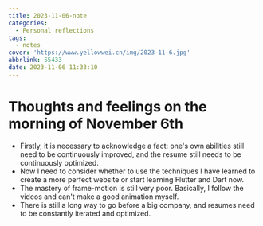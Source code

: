 ```yaml
---
title: 2023-11-06-note
categories:
  - Personal reflections
tags:
  - notes
cover: 'https://www.yellowwei.cn/img/2023-11-6.jpg'
abbrlink: 55433
date: 2023-11-06 11:33:10
---
```


# Thoughts and feelings on the morning of November 6th

- Firstly, it is necessary to acknowledge a fact: one's own abilities still need to be continuously improved, and the resume still needs to be continuously optimized.
- Now I need to consider whether to use the techniques I have learned to create a more perfect website or start learning Flutter and Dart now.
- The mastery of frame-motion is still very poor. Basically, I follow the videos and can't make a good animation myself.
- There is still a long way to go before a big company, and resumes need to be constantly iterated and optimized.
